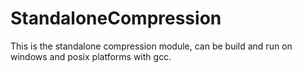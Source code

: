 # StandaloneCompression

This is the standalone compression module, can be build and run on windows and posix platforms with gcc.
